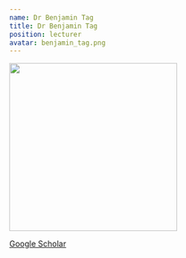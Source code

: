 ```yaml
---
name: Dr Benjamin Tag
title: Dr Benjamin Tag
position: lecturer
avatar: benjamin_tag.png
---
```


<img width="300" src="{{site.baseurl}}/images/people/{{page.avatar}}" data-action="zoom">

<i class="fa fa-bar-chart"></i> [Google Scholar](https://scholar.google.com.au/citations?hl=en&user=a_w_NqMAAAAJ)
<br>
<!-- <i class="fa fa-home"></i> [Homepage](https://) -->
